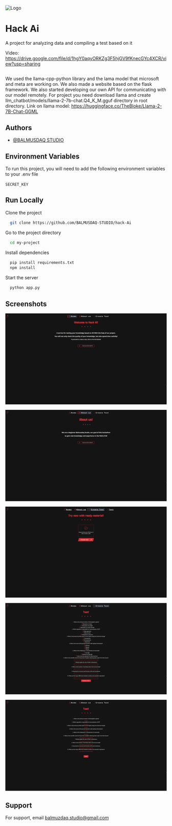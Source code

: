 ![Logo]([https://github.com/maksimkaprosuperhacker69/Fiztex-TgBot/blob/main/logo.png?raw=true](https://raw.githubusercontent.com/BALMUSDAQ-STUDIO/Balmuzdaq-logos/refs/heads/main/red_logo.png))
# Hack Ai

A project for analyzing data and compiling a test based on it

Video: https://drive.google.com/file/d/1hgY0aqyORKZg3F5hjGV9fKnecGYc4XCR/view?usp=sharing

## 
We used the llama-cpp-python library and the lama model that microsoft and meta are working on. We also made a website based on the flask framework. We also started developing our own API for communicating with our model remotely. 
For project you need download llama and create llm_chatbot/models/llama-2-7b-chat.Q4_K_M.gguf  directory in root directory. Link on llama model: https://huggingface.co/TheBloke/Llama-2-7B-Chat-GGML


## Authors

- [@BALMUSDAQ STUDIO](https://github.com/BALMUSDAQ-STUDIO)


## Environment Variables

To run this project, you will need to add the following environment variables to your .env file


`SECRET_KEY`


## Run Locally

Clone the project

```bash
  git clone https://github.com/BALMUSDAQ-STUDIO/hack-Ai
```

Go to the project directory

```bash
  cd my-project
```

Install dependencies

```bash
  pip install requirements.txt
  npm install
```

Start the server

```bash
  python app.py
```


## Screenshots

![App Screenshot](https://github.com/maksimkaprosuperhacker69/Fiztex-TgBot/blob/main/Desktop%20Screenshot%202024.04.22%20-%2005.27.40.74.png?raw=true)


![App Screenshot](https://github.com/maksimkaprosuperhacker69/Fiztex-TgBot/blob/main/Desktop%20Screenshot%202024.04.22%20-%2005.22.20.32.png?raw=true)


![App Screenshot](https://github.com/maksimkaprosuperhacker69/Fiztex-TgBot/blob/main/Desktop%20Screenshot%202024.04.22%20-%2005.22.28.63.png?raw=true)


![App Screenshot](https://github.com/maksimkaprosuperhacker69/Fiztex-TgBot/blob/main/Desktop%20Screenshot%202024.04.22%20-%2005.22.39.18.png?raw=true)


![App Screenshot](https://github.com/maksimkaprosuperhacker69/Fiztex-TgBot/blob/main/Desktop%20Screenshot%202024.04.22%20-%2005.55.51.83.png?raw=true)

## Support

For support, email balmuzdaq.studio@gmail.com
